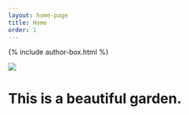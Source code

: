 ```yaml
---
layout: home-page
title: Home
order: 1
---
```

{% include author-box.html %}

<html>
  <head>
    <title>Pretty flower</title>
  </head>
  <style>
  .container {
    align-items: center;
    justify-content: center;
  }
  
  img {
    max-width: 25%;
    max-height:15%;
    float: left;
  }
  
  .text {
    font-size: 20px;
    padding-left: 20px;
    padding-top: 20%;
    float: left;
  }
  </style>
  <body>
    <div class="container">
      <div class="image">
        <img src="https://eoroyal26.github.io/assets/img/Placeholder_750-500.png">
      </div>
      <div class="text">
        <h1>This is a beautiful garden.</h1>
      </div>
    </div>
  </body>
</html>
